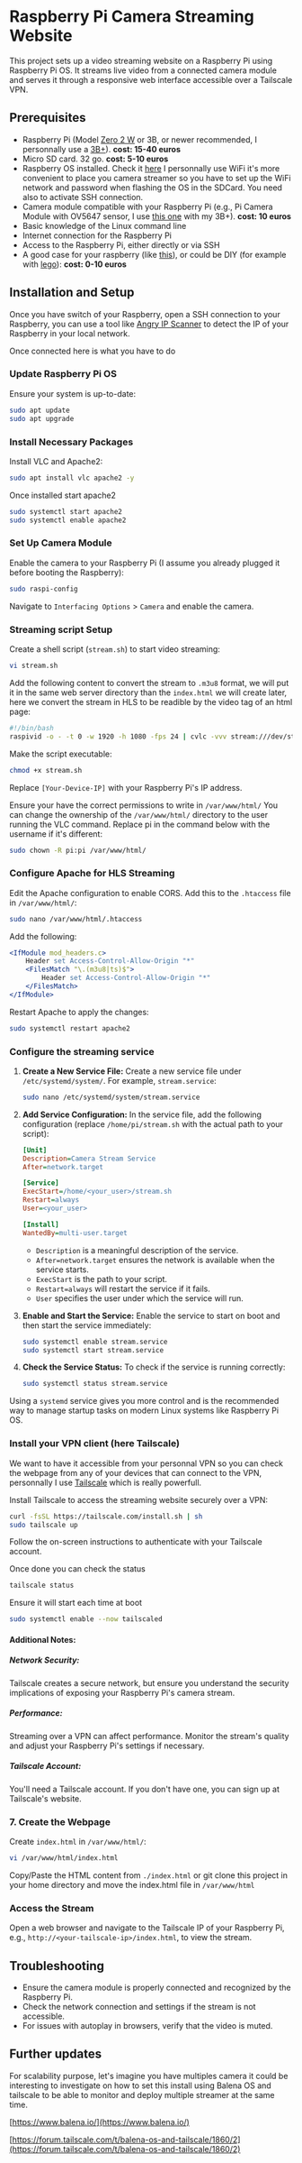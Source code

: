 # Raspberry Pi Camera Streaming Website

This project sets up a video streaming website on a Raspberry Pi using Raspberry Pi OS. It streams live video from a connected camera module and serves it through a responsive web interface accessible over a Tailscale VPN.

## Prerequisites

- Raspberry Pi (Model [Zero 2 W](https://www.raspberrypi.com/products/raspberry-pi-zero-2-w/) or 3B, or newer recommended, I personnally use a [3B+](https://www.raspberrypi.com/products/raspberry-pi-3-model-b-plus/)). **cost: 15-40 euros**
- Micro SD card. 32 go. **cost: 5-10 euros**
- Raspberry OS installed. Check it [here](https://www.raspberrypi.com/software/) I personnally use WiFi it's more convenient to place you camera streamer so you have to set up the WiFi network and password when flashing the OS in the SDCard. You need also to activate SSH connection.
- Camera module compatible with your Raspberry Pi (e.g., Pi Camera Module with OV5647 sensor, I use [this one](https://www.amazon.fr/Jun_Electronic-Module-cam%C3%A9ra-vid%C3%A9o-Raspberry/dp/B07MNR3VM8/ref=sr_1_3?__mk_fr_FR=%C3%85M%C3%85%C5%BD%C3%95%C3%91&crid=2QP16DFA23KBI&keywords=LABISTS+B01+Raspberry+Pi+Camera+Module+5M+1080P&qid=1704711471&sprefix=labists+b01+raspberry+pi+camera+module+5m+1080p%2Caps%2C99&sr=8-3) with my 3B+). **cost: 10 euros**
- Basic knowledge of the Linux command line
- Internet connection for the Raspberry Pi
- Access to the Raspberry Pi, either directly or via SSH
- A good case for your raspberry (like [this](https://www.amazon.de/-/en/dp/B07T5L5FFN?psc=1&ref=ppx_yo2ov_dt_b_product_details)), or could be DIY (for example with [lego](https://makezine.com/article/technology/raspberry-pi/lego-raspberry-pi-enclosure/)): **cost: 0-10 euros**

## Installation and Setup

Once you have switch of your Raspberry, open a SSH connection to your Raspberry, you can use a tool like [Angry IP Scanner](https://angryip.org/download/#mac) to detect the IP of your Raspberry in your local network.

Once connected here is what you have to do

### Update Raspberry Pi OS

Ensure your system is up-to-date:

```bash
sudo apt update
sudo apt upgrade
```

### Install Necessary Packages

Install VLC and Apache2:

```bash
sudo apt install vlc apache2 -y
```

Once installed start apache2

```bash
sudo systemctl start apache2
sudo systemctl enable apache2
```

### Set Up Camera Module

Enable the camera to your Raspberry Pi (I assume you already plugged it before booting the Raspberry):

```bash
sudo raspi-config
```

Navigate to `Interfacing Options` > `Camera` and enable the camera.

### Streaming script Setup

Create a shell script (`stream.sh`) to start video streaming:

```bash
vi stream.sh
```

Add the following content to convert the stream to `.m3u8` format, we will put it in the same web server directory than the `index.html` we will create later, here we convert the stream in HLS to be readible by the video tag of an html page:

```bash
#!/bin/bash
raspivid -o - -t 0 -w 1920 -h 1080 -fps 24 | cvlc -vvv stream:///dev/stdin --sout '#standard{access=livehttp{seglen=5,delsegs=true,numsegs=10,index=/var/www/html/stream.m3u8,index-url=http://[Your-Device-IP]/stream-########.ts},mux=ts{use-key-frames},dst=/var/www/html/stream-########.ts}' --ttl 12 --sout-keep
```

Make the script executable:

```bash
chmod +x stream.sh
```

Replace `[Your-Device-IP]` with your Raspberry Pi's IP address.

Ensure your have the correct permissions to write in `/var/www/html/`
You can change the ownership of the `/var/www/html/` directory to the user running the VLC command. Replace pi in the command below with the username if it's different:

```bash
sudo chown -R pi:pi /var/www/html/
```

### Configure Apache for HLS Streaming

Edit the Apache configuration to enable CORS. Add this to the `.htaccess` file in `/var/www/html/`:

```bash
sudo nano /var/www/html/.htaccess
```

Add the following:

```apache
<IfModule mod_headers.c>
    Header set Access-Control-Allow-Origin "*"
    <FilesMatch "\.(m3u8|ts)$">
        Header set Access-Control-Allow-Origin "*"
    </FilesMatch>
</IfModule>
```

Restart Apache to apply the changes:

```bash
sudo systemctl restart apache2
```

### Configure the streaming service

1. **Create a New Service File:**
   Create a new service file under `/etc/systemd/system/`. For example, `stream.service`:

   ```bash
   sudo nano /etc/systemd/system/stream.service
   ```

2. **Add Service Configuration:**
   In the service file, add the following configuration (replace `/home/pi/stream.sh` with the actual path to your script):

   ```ini
   [Unit]
   Description=Camera Stream Service
   After=network.target

   [Service]
   ExecStart=/home/<your_user>/stream.sh
   Restart=always
   User=<your_user>

   [Install]
   WantedBy=multi-user.target
   ```

   - `Description` is a meaningful description of the service.
   - `After=network.target` ensures the network is available when the service starts.
   - `ExecStart` is the path to your script.
   - `Restart=always` will restart the service if it fails.
   - `User` specifies the user under which the service will run.

3. **Enable and Start the Service:**
   Enable the service to start on boot and then start the service immediately:

   ```bash
   sudo systemctl enable stream.service
   sudo systemctl start stream.service
   ```

4. **Check the Service Status:**
   To check if the service is running correctly:

   ```bash
   sudo systemctl status stream.service
   ```

Using a `systemd` service gives you more control and is the recommended way to manage startup tasks on modern Linux systems like Raspberry Pi OS.

### Install your VPN client (here Tailscale)

We want to have it accessible from your personnal VPN so you can check the webpage from any of your devices that can connect to the VPN, personnally I use [Tailscale](https://tailscale.com/kb/1017/install?slug=kb&slug=1017&slug=install) which is really powerfull.

Install Tailscale to access the streaming website securely over a VPN:

```bash
curl -fsSL https://tailscale.com/install.sh | sh
sudo tailscale up
```

Follow the on-screen instructions to authenticate with your Tailscale account.

Once done you can check the status

```bash
tailscale status
```

Ensure it will start each time at boot

```bash
sudo systemctl enable --now tailscaled
```

#### Additional Notes:

##### Network Security:

Tailscale creates a secure network, but ensure you understand the security implications of exposing your Raspberry Pi's camera stream.

##### Performance:

Streaming over a VPN can affect performance. Monitor the stream's quality and adjust your Raspberry Pi's settings if necessary.

##### Tailscale Account:

You'll need a Tailscale account. If you don't have one, you can sign up at Tailscale's website.

### 7. Create the Webpage

Create `index.html` in `/var/www/html/`:

```bash
vi /var/www/html/index.html
```

Copy/Paste the HTML content from `./index.html` or git clone this project in your home directory and move the index.html file in `/var/www/html`

### Access the Stream

Open a web browser and navigate to the Tailscale IP of your Raspberry Pi, e.g., `http://<your-tailscale-ip>/index.html`, to view the stream.

## Troubleshooting

- Ensure the camera module is properly connected and recognized by the Raspberry Pi.
- Check the network connection and settings if the stream is not accessible.
- For issues with autoplay in browsers, verify that the video is muted.

## Further updates

For scalability purpose, let's imagine you have multiples camera it could be interesting
to investigate on how to set this install using Balena OS and tailscale to be able to monitor
and deploy multiple streamer at the same time.

[https://www.balena.io/](https://www.balena.io/)

[https://forum.tailscale.com/t/balena-os-and-tailscale/1860/2](https://forum.tailscale.com/t/balena-os-and-tailscale/1860/2)
